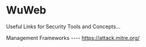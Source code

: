 # WuWeb

Useful Links for Security Tools and Concepts...

Management Frameworks ----
https://attack.mitre.org/


